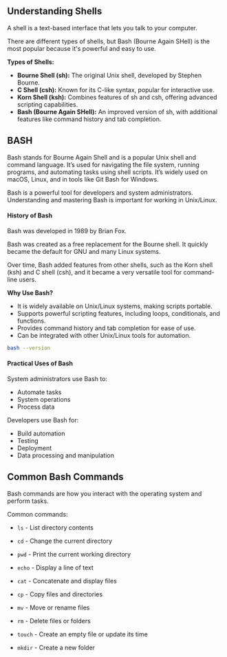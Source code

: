 ## Understanding Shells

A shell is a text-based interface that lets you talk to your computer.

There are different types of shells, but Bash (Bourne Again SHell) is the most popular because it's powerful and easy to use.

**Types of Shells:**

- **Bourne Shell (sh):** The original Unix shell, developed by Stephen Bourne.
- **C Shell (csh):** Known for its C-like syntax, popular for interactive use.
- **Korn Shell (ksh):** Combines features of sh and csh, offering advanced scripting capabilities.
- **Bash (Bourne Again SHell):** An improved version of sh, with additional features like command history and tab completion.


## BASH

Bash stands for Bourne Again Shell and is a popular Unix shell and command language. It’s used for navigating the file system, running programs, and automating tasks using shell scripts. It’s widely used on macOS, Linux, and in tools like Git Bash for Windows.

Bash is a powerful tool for developers and system administrators. Understanding and mastering Bash is important for working in Unix/Linux.

#### History of Bash

Bash was developed in 1989 by Brian Fox.

Bash was created as a free replacement for the Bourne shell. It quickly became the default for GNU and many Linux systems.

Over time, Bash added features from other shells, such as the Korn shell (ksh) and C shell (csh), and it became a very versatile tool for command-line users.

**Why Use Bash?**

- It is widely available on Unix/Linux systems, making scripts portable.
- Supports powerful scripting features, including loops, conditionals, and functions.
- Provides command history and tab completion for ease of use.
- Can be integrated with other Unix/Linux tools for automation.


```bash
bash --version
```

#### Practical Uses of Bash

System administrators use Bash to:

- Automate tasks
- System operations
- Process data

Developers use Bash for:

- Build automation
- Testing
- Deployment
- Data processing and manipulation

## Common Bash Commands

Bash commands are how you interact with the operating system and perform tasks.

Common commands:

- `ls` - List directory contents
  
- `cd` - Change the current directory
  
- `pwd` - Print the current working directory
  
- `echo` - Display a line of text
  
- `cat` - Concatenate and display files
  
- `cp` - Copy files and directories
  
- `mv` - Move or rename files
  
- `rm` - Delete files or folders
  
- `touch` - Create an empty file or update its time
  
- `mkdir` - Create a new folder


